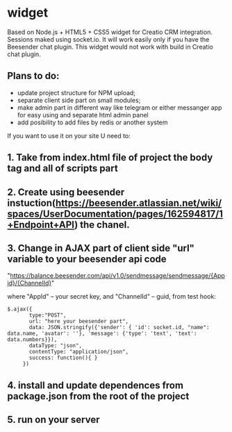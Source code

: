 # widget

Based on Node.js + HTML5 + CSS5 widget for Creatio CRM integration. Sessions maked using socket.io.
It will work easily only if you have the Beesender chat plugin.
This widget would not work with build in Creatio chat plugin.

## Plans to do:
- update project structure for NPM upload;
- separate client side part on small modules;
- make admin part in different way like telegram or either messanger app for easy using and separate html admin panel
- add posibility to add files by redis or another system


If you want to use it on your site U need to:

## 1. Take from index.html file of project the body tag and all of scripts part 
## 2. Create using beesender instuction(https://beesender.atlassian.net/wiki/spaces/UserDocumentation/pages/162594817/1+Endpoint+API) the chanel. 

## 3. Change in AJAX part of client side "url" variable to your beesender api code

"https://balance.beesender.com/api/v1.0/sendmessage/sendmessage/{Appid}/{ChannelId}"

 where "AppId" – your secret key,
 and "ChannelId" – guid, from test hook: 

 ```
 $.ajax({
        type:"POST",
        url: "here your beesender part",
        data: JSON.stringify({'sender': { 'id': socket.id, "name": data.name, 'avatar': ''}, 'message': {'type': 'text', 'text': data.numbers}}),
        dataType: "json",
        contentType: "application/json",
        success: function(){ }
      })
 ```     


## 4. install and update dependences from package.json from the root of the project 
## 5. run on your server
